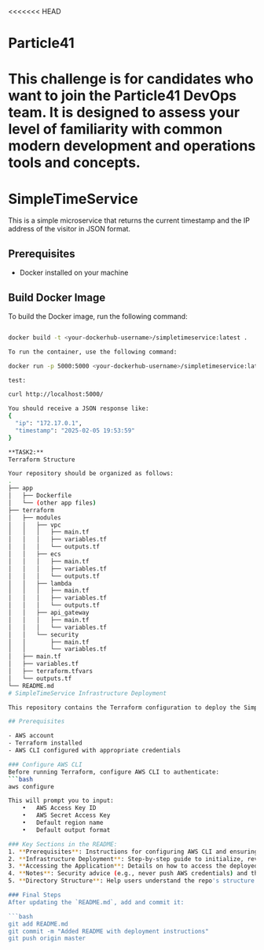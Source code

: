 <<<<<<< HEAD
# Particle41
This challenge is for candidates who want to join the Particle41 DevOps team.  It is designed to assess your level of familiarity with common modern development and operations tools and concepts.
=======
# SimpleTimeService

This is a simple microservice that returns the current timestamp and the IP address of the visitor in JSON format.

## Prerequisites

- Docker installed on your machine

## Build Docker Image

To build the Docker image, run the following command:

```bash

docker build -t <your-dockerhub-username>/simpletimeservice:latest .

To run the container, use the following command:

docker run -p 5000:5000 <your-dockerhub-username>/simpletimeservice:latest

test:

curl http://localhost:5000/

You should receive a JSON response like:
{
  "ip": "172.17.0.1",
  "timestamp": "2025-02-05 19:53:59"
}

**TASK2:**
Terraform Structure

Your repository should be organized as follows:
.
├── app
│   ├── Dockerfile
│   └── (other app files)
├── terraform
│   ├── modules
│   │   ├── vpc
│   │   │   ├── main.tf
│   │   │   ├── variables.tf
│   │   │   └── outputs.tf
│   │   ├── ecs
│   │   │   ├── main.tf
│   │   │   ├── variables.tf
│   │   │   └── outputs.tf
│   │   ├── lambda
│   │   │   ├── main.tf
│   │   │   ├── variables.tf
│   │   │   └── outputs.tf
│   │   ├── api_gateway
│   │   │   ├── main.tf
│   │   │   └── variables.tf
│   │   └── security
│   │       ├── main.tf
│   │       └── variables.tf
│   ├── main.tf
│   ├── variables.tf
│   ├── terraform.tfvars
│   └── outputs.tf
└── README.md
# SimpleTimeService Infrastructure Deployment

This repository contains the Terraform configuration to deploy the SimpleTimeService application on AWS, either using ECS or Lambda (serverless approach).

## Prerequisites

- AWS account
- Terraform installed
- AWS CLI configured with appropriate credentials

### Configure AWS CLI
Before running Terraform, configure AWS CLI to authenticate:
```bash
aws configure

This will prompt you to input:
	•	AWS Access Key ID
	•	AWS Secret Access Key
	•	Default region name
	•	Default output format

### Key Sections in the README:
1. **Prerequisites**: Instructions for configuring AWS CLI and ensuring the right permissions are set.
2. **Infrastructure Deployment**: Step-by-step guide to initialize, review, apply, and clean up the Terraform infrastructure.
3. **Accessing the Application**: Details on how to access the deployed application (ECS or Lambda).
4. **Notes**: Security advice (e.g., never push AWS credentials) and the importance of following best practices.
5. **Directory Structure**: Help users understand the repo's structure.

### Final Steps
After updating the `README.md`, add and commit it:

```bash
git add README.md
git commit -m "Added README with deployment instructions"
git push origin master

